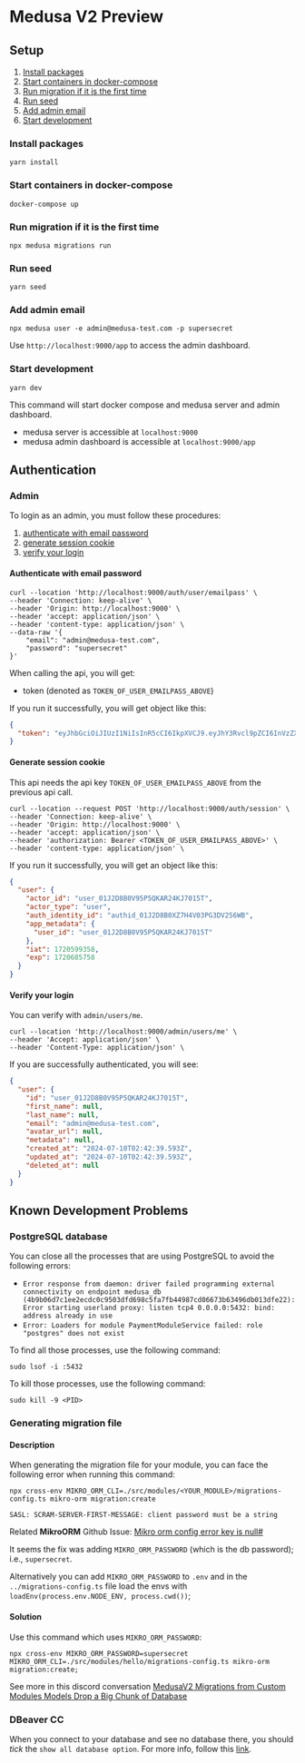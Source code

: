 # Medusa V2 Preview

## Setup

1. [Install packages](#install-packages)
1. [Start containers in docker-compose](#start-containers-in-docker-compose)
1. [Run migration if it is the first time](#run-migration-if-it-is-the-first-time)
1. [Run seed](#run-seed)
1. [Add admin email](#add-admin-email)
1. [Start development](#start-development)

### Install packages

```shell
yarn install
```

### Start containers in docker-compose

```shell
docker-compose up
```

### Run migration if it is the first time

```shell
npx medusa migrations run
```

### Run seed

```shell
yarn seed
```

### Add admin email

```shell
npx medusa user -e admin@medusa-test.com -p supersecret
```

Use `http://localhost:9000/app` to access the admin dashboard.

### Start development

```shell
yarn dev
```

This command will start docker compose and medusa server and admin dashboard.

- medusa server is accessible at `localhost:9000`
- medusa admin dashboard is accessible at `localhost:9000/app`

## Authentication

### Admin

To login as an admin, you must follow these procedures:

1. [authenticate with email password](#authenticate-with-email-password)
1. [generate session cookie](#generate-session-cookie)
1. [verify your login](#verify-your-login)

#### Authenticate with email password

```shell
curl --location 'http://localhost:9000/auth/user/emailpass' \
--header 'Connection: keep-alive' \
--header 'Origin: http://localhost:9000' \
--header 'accept: application/json' \
--header 'content-type: application/json' \
--data-raw '{
    "email": "admin@medusa-test.com",
    "password": "supersecret"
}'
```

When calling the api, you will get:

- token (denoted as `TOKEN_OF_USER_EMAILPASS_ABOVE`)

If you run it successfully, you will get object like this:

```json
{
  "token": "eyJhbGciOiJIUzI1NiIsInR5cCI6IkpXVCJ9.eyJhY3Rvcl9pZCI6InVzZXJfMDFKMkQ4QjBWOTVQNVFLQVIyNEtKNzAxNVQiLCJhY3Rvcl90eXBlIjoidXNlciIsImF1dGhfaWRlbnRpdHlfaWQiOiJhdXRoaWRfMDFKMkQ4QjBYWjdINFYwM1BHM0RWMjU2V0IiLCJhcHBfbWV0YWRhdGEiOnsidXNlcl9pZCI6InVzZXJfMDFKMkQ4QjBWOTVQNVFLQVIyNEtKNzAxNVQifSwiaWF0IjoxNzIwNTk5NDU3LCJleHAiOjE3MjA2ODU4NTd9.SL70IsCzxIsWuXxiBsBbuj0o4c7k3Pzclnoa1LHdx9Y"
}
```

#### Generate session cookie

This api needs the api key `TOKEN_OF_USER_EMAILPASS_ABOVE` from the previous api call.

```shell
curl --location --request POST 'http://localhost:9000/auth/session' \
--header 'Connection: keep-alive' \
--header 'Origin: http://localhost:9000' \
--header 'accept: application/json' \
--header 'authorization: Bearer <TOKEN_OF_USER_EMAILPASS_ABOVE>' \
--header 'content-type: application/json' \
```

If you run it successfully, you will get an object like this:

```json
{
  "user": {
    "actor_id": "user_01J2D8B0V95P5QKAR24KJ7015T",
    "actor_type": "user",
    "auth_identity_id": "authid_01J2D8B0XZ7H4V03PG3DV256WB",
    "app_metadata": {
      "user_id": "user_01J2D8B0V95P5QKAR24KJ7015T"
    },
    "iat": 1720599358,
    "exp": 1720685758
  }
}
```

#### Verify your login

You can verify with `admin/users/me`.

```shell
curl --location 'http://localhost:9000/admin/users/me' \
--header 'Accept: application/json' \
--header 'Content-Type: application/json' \
```

If you are successfully authenticated, you will see:

```json
{
  "user": {
    "id": "user_01J2D8B0V95P5QKAR24KJ7015T",
    "first_name": null,
    "last_name": null,
    "email": "admin@medusa-test.com",
    "avatar_url": null,
    "metadata": null,
    "created_at": "2024-07-10T02:42:39.593Z",
    "updated_at": "2024-07-10T02:42:39.593Z",
    "deleted_at": null
  }
}
```

## Known Development Problems

### PostgreSQL database

You can close all the processes that are using PostgreSQL to avoid the following errors:

- `Error response from daemon: driver failed programming external connectivity on endpoint medusa_db (4b9b06d7c1ee2ecdc0c9503dfd698c5fa7fb44987cd06673b63496db013dfe22): Error starting userland proxy: listen tcp4 0.0.0.0:5432: bind: address already in use`
- `Error: Loaders for module PaymentModuleService failed: role "postgres" does not exist`

To find all those processes, use the following command:

```shell
sudo lsof -i :5432
```

To kill those processes, use the following command:

```shell
sudo kill -9 <PID>
```

### Generating migration file

#### Description

When generating the migration file for your module, you can face the following error when running this command:

```shell
npx cross-env MIKRO_ORM_CLI=./src/modules/<YOUR_MODULE>/migrations-config.ts mikro-orm migration:create
```

```shell
SASL: SCRAM-SERVER-FIRST-MESSAGE: client password must be a string
```

Related **MikroORM** Github Issue: [Mikro orm config error key is null#
](https://github.com/mikro-orm/mikro-orm/issues/866#:~:text=template%20and%20reproduction.-,omdxp%20commented%20on%20Jan%2015%2C%202022,Or%20just%20use%20the%20ORM%20env%20var%2C%20which%20is%20MIKRO_ORM_PASSWORD.,-2)

It seems the fix was adding `MIKRO_ORM_PASSWORD` (which is the db password); i.e., `supersecret`.

Alternatively you can add `MIKRO_ORM_PASSWORD` to `.env` and in the `../migrations-config.ts` file load the envs with `loadEnv(process.env.NODE_ENV, process.cwd())`;

#### Solution

Use this command which uses `MIKRO_ORM_PASSWORD`:

```shell
npx cross-env MIKRO_ORM_PASSWORD=supersecret MIKRO_ORM_CLI=./src/modules/hello/migrations-config.ts mikro-orm migration:create;
```

See more in this discord conversation [MedusaV2 Migrations from Custom Modules Models Drop a Big Chunk of Database](https://discord.com/channels/876835651130097704/1259437635995172874)

### DBeaver CC

When you connect to your database and see no database there, you should _tick_ the `show all database option`. For more info, follow this [link](https://stackoverflow.com/questions/54235029/dbeaver-can-only-see-default-postgresql-database-in-connection#:~:text=25-,2024%20solution,-They%20moved%20it).
